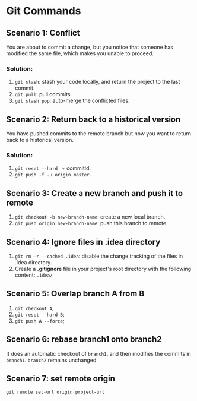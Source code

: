 # Git Commands

## Scenario 1: Conflict

You are about to commit a change, but you notice that someone has modified the same file, which makes you unable to proceed.   

### Solution:

1. `git stash`: stash your code locally, and return the project to the last commit.
2. `git pull`: pull commits.
3. `git stash pop`: auto-merge the conflicted files.

## Scenario 2: Return back to a historical version

You have pushed commits to the remote branch but now you want to return back to a historical version.

### Solution:

1. `git reset --hard ` + commitId.
2. `git push -f -u origin master`.

## Scenario 3: Create a new branch and push it to remote

1. `git checkout -b new-branch-name`: create a new local branch.
2. `git push origin new-branch-name`: push this branch to remote.

## Scenario 4: Ignore files in .idea directory

1. `git rm -r --cached .idea`: disable the change tracking of the files in .idea directory.
2. Create a **.gitignore** file in your project's root directory with the following content: `.idea/`

## Scenario 5: Overlap branch A from B

1. `git checkout A`;
2. `git reset --hard B`;
3. `git push A --force`;

## Scenario 6: rebase branch1 onto branch2

It does an automatic checkout of `branch1`, and then modifies the commits in `branch1`. `branch2` remains unchanged.

## Scenario 7: set remote origin

```
git remote set-url origin project-url
```